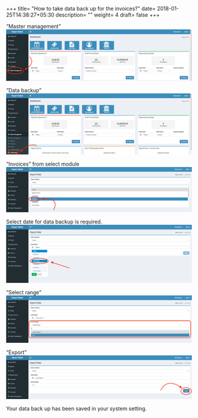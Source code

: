 +++
title= "How to take data back up for the invoices?"
date= 2018-01-25T14:38:27+05:30
description= ""
weight= 4
draft= false
+++



“Master management”
![How to take data back for the Invoices?](/images/data_back_up_invoices/Go_to_master_management.png)

“Data backup”
![How to take data back for the Invoices?](/images/data_back_up_invoices/Select_data_backup.png)

“Invoices” from select module
![How to take data back for the Invoices?](/images/data_back_up_invoices/select_invoice.png)


Select date for data backup is required. 
![How to take data back for the Invoices?](/images/data_back_up_invoices/Select_date.png)

“Select range”
![How to take data back for the Invoices?](/images/data_back_up_invoices/select_range.png)

“Export” 
![How to take data back for the Invoices?](/images/data_back_up_invoices/select_export_data.png)



Your data back up has been saved in your system setting.

